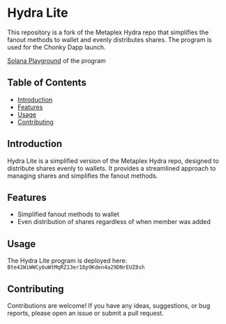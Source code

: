 # Hydra Lite

This repository is a fork of the Metaplex Hydra repo that simplifies the fanout methods to wallet and evenly distributes shares. The program is used for the Chonky Dapp launch.

[Solana Playground](https://beta.solpg.io/65b550edcffcf4b13384cf32) of the program

## Table of Contents

- [Introduction](#introduction)
- [Features](#features)
- [Usage](#usage)
- [Contributing](#contributing)

## Introduction

Hydra Lite is a simplified version of the Metaplex Hydra repo, designed to distribute shares evenly to wallets. It provides a streamlined approach to managing shares and simplifies the fanout methods.

## Features

- Simplified fanout methods to wallet
- Even distribution of shares regardless of when member was added

## Usage

The Hydra Lite program is deployed here: `Bte42WiWWCy6uWtMqRZ13er18p9Kden4a29DNrEUZ8sh`

## Contributing

Contributions are welcome! If you have any ideas, suggestions, or bug reports, please open an issue or submit a pull request.

